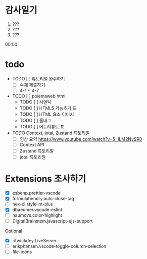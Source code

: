 # 감사일기

1. ???
2. ???
3. ???

00:00

# todo

- TODO [ ] 튜토리얼 완수하기
    - [ ] 숙제 제출하기
    - [ ] 4-1 ~ 4-7
- TODO [ ] poiemaweb html
    - TODO [ ] 시멘틱
    - TODO [ ] HTML5 기능추가 표
    - TODO [ ] HTML 요소 이미지
    - TODO [ ] 홀태그
    - TODO [ ] 어트리뷰트 표
- TODO Context, jotai, Zustand 튜토리얼
    - [ ] 영상 요약 https://www.youtube.com/watch?v=5-1LM2NySR0
    - [ ] Context API
    - [ ] Zustand 튜토리얼
    - [ ] jotai 튜토리얼

# Extensions 조사하기

- [x] esbenp.prettier-vscode
- [x] formulahendry.auto-close-tag
- [ ] hex-ci.stylelint-plus
- [x] dbaeumer.vscode-eslint
- [ ] naumovs.color-highlight
- [ ] DigitalBrainstem.javascript-ejs-support

Optional

- [x] ritwickdey.LiveServer
- [ ] erikphansen.vscode-toggle-column-selection
- [ ] file-icons